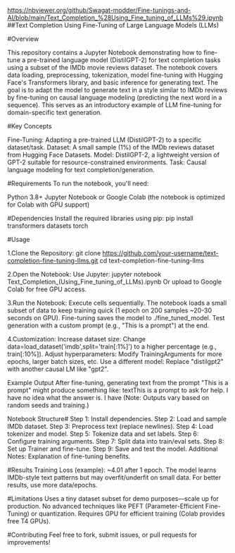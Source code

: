 https://nbviewer.org/github/Swagat-modder/Fine-tunings-and-AI/blob/main/Text_Completion_%28Using_Fine_tuning_of_LLMs%29.ipynb
##Text Completion Using Fine-Tuning of Large Language Models (LLMs)

#Overview

This repository contains a Jupyter Notebook demonstrating how to fine-tune a pre-trained language model (DistilGPT-2) for text completion tasks using a subset of the IMDb movie reviews dataset. The notebook covers data loading, preprocessing, tokenization, model fine-tuning with Hugging Face's Transformers library, and basic inference for generating text.
The goal is to adapt the model to generate text in a style similar to IMDb reviews by fine-tuning on causal language modeling (predicting the next word in a sequence). This serves as an introductory example of LLM fine-tuning for domain-specific text generation.

#Key Concepts

Fine-Tuning: Adapting a pre-trained LLM (DistilGPT-2) to a specific dataset/task.
Dataset: A small sample (1%) of the IMDb reviews dataset from Hugging Face Datasets.
Model: DistilGPT-2, a lightweight version of GPT-2 suitable for resource-constrained environments.
Task: Causal language modeling for text completion/generation.

#Requirements
To run the notebook, you'll need:

Python 3.8+
Jupyter Notebook or Google Colab (the notebook is optimized for Colab with GPU support)

#Dependencies
Install the required libraries using pip:
pip install transformers datasets torch

#Usage

1.Clone the Repository:
git clone https://github.com/your-username/text-completion-fine-tuning-llms.git
cd text-completion-fine-tuning-llms

2.Open the Notebook:
Use Jupyter: jupyter notebook Text_Completion_(Using_Fine_tuning_of_LLMs).ipynb
Or upload to Google Colab for free GPU access.

3.Run the Notebook:
Execute cells sequentially.
The notebook loads a small subset of data to keep training quick (1 epoch on 200 samples ~20-30 seconds on GPU).
Fine-tuning saves the model to ./fine_tuned_model.
Test generation with a custom prompt (e.g., "This is a prompt") at the end.

4.Customization:
Increase dataset size: Change data=load_dataset('imdb',split='train[:1%]') to a higher percentage (e.g., train[:10%]).
Adjust hyperparameters: Modify TrainingArguments for more epochs, larger batch sizes, etc.
Use a different model: Replace "distilgpt2" with another causal LM like "gpt2".



Example Output
After fine-tuning, generating text from the prompt "This is a prompt" might produce something like:
textThis is a prompt to ask for help. I have no idea what the answer is. I have
(Note: Outputs vary based on random seeds and training.)

Notebook Structure#
Step 1: Install dependencies.
Step 2: Load and sample IMDb dataset.
Step 3: Preprocess text (replace newlines).
Step 4: Load tokenizer and model.
Step 5: Tokenize data and set labels.
Step 6: Configure training arguments.
Step 7: Split data into train/eval sets.
Step 8: Set up Trainer and fine-tune.
Step 9: Save and test the model.
Additional Notes: Explanation of fine-tuning benefits.

#Results
Training Loss (example): ~4.01 after 1 epoch.
The model learns IMDb-style text patterns but may overfit/underfit on small data. For better results, use more data/epochs.


#Limitations
Uses a tiny dataset subset for demo purposes—scale up for production.
No advanced techniques like PEFT (Parameter-Efficient Fine-Tuning) or quantization.
Requires GPU for efficient training (Colab provides free T4 GPUs).

#Contributing
Feel free to fork, submit issues, or pull requests for improvements!
